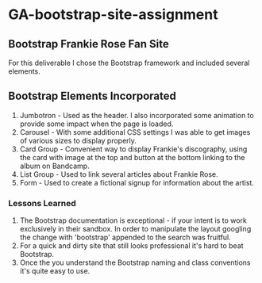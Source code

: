 # GA-bootstrap-site-assignment

## Bootstrap Frankie Rose Fan Site

For this deliverable I chose the Bootstrap framework and included several elements.

## Bootstrap Elements Incorporated

1. Jumbotron - Used as the header. I also incorporated some animation to provide some impact when the page is loaded. 
2. Carousel - With some additional CSS settings I was able to get images of various sizes to display properly. 
3. Card Group - Convenient way to display Frankie's discography, using the card with image at the top and button at the bottom linking to the album on Bandcamp.
4. List Group - Used to link several articles about Frankie Rose.
5. Form - Used to create a fictional signup for information about the artist. 

### Lessons Learned
1. The Bootstrap documentation is exceptional - if your intent is to work exclusively in their sandbox. In order to manipulate the layout googling the change with 'bootstrap' appended to the search was fruitful.
2. For a quick and dirty site that still looks professional it's hard to beat Bootstrap.
3. Once the you understand the Bootstrap naming and class conventions it's quite easy to use. 
